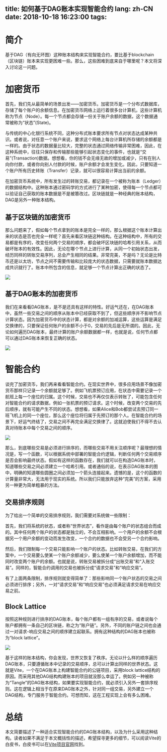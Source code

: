 title: 如何基于DAG账本实现智能合约
lang: zh-CN
date: 2018-10-18 16:23:00
tags:
---
# 简介
基于DAG（有向无环图）这种账本结构来实现智能合约，要比基于blockchain（区块链）账本来实现更困难一些。那么，这些困难到底来自于哪里呢？本文将深入讨论这一问题。
<!-- more -->

# 加密货币
首先，我们先从最简单的场景出发——加密货币。加密货币是一个分布式数据库，存储了每个账户的余额信息。在加密货币网络上运行着很多台计算机，这些计算机称为节点（Node）。每一个节点都会存储一份关于账户余额的数据，这个数据通常被称为“状态”(State)。

与传统的中心化银行系统不同，这种分布式账本要求所有节点对状态达成某种共识。或者说，对任意一个账户来说，要求这个网络上每台计算机所存储的余额都是一样的。由于状态的数据量比较大，完整的状态通过网络传输非常困难，因此，在这种系统中，往往只保存和传输那些能够引起状态变化的事件，也就是“交易”(Transaction)数据。想想看，你的钱不会无缘无故的增加或减少，只有在别人向你付款，或者你向别人付款的时候，账户余额才会发生变化。因此，只要知道一个账户所有历史转账（Transfer）记录，就可以很容易计算出当前的余额。

在加密货币系统中，所有发生过的转账交易，都记录在一个被称为账本（Ledger）的数据结构中。这种账本通过密码学的方式进行了某种加密，使得每一个节点都可以验证自己获取的账本数据是不是被篡改过。区块链就是一种经典的账本结构，DAG是另外一种账本结构。

## 基于区块链的加密货币
那么问题来了，假如每个节点拿到的账本是完全一样的，那么根据这个账本计算出来的状态是否也完全一样呢？首先来看区块链这种结构。在这种结构中，所有的交易都是有序的，改变任何两个交易的顺序，都会破坏区块链的哈希引用关系，从而破坏账本的有效性。因此，无论在哪个节点上进行计算，从同一个初始状态出发，经历同样的转账交易序列，总会产生相同的结果。非常完美，不是吗？无论是比特币还是以太坊，节点之间不需要传输和比较庞大的状态数据，只需要就账本数据达成共识就行了。账本中所包含的信息，就足够一个节点计算出正确的状态了。

![](/images/DAG_smart_contract_blockchain.png)

## 基于DAG账本的加密货币
我们在来看看DAG账本，是不是还具有这样的特性。好运气还在，在DAG账本中，虽然一些交易之间的顺序从账本中已经获取不到了，但这些顺序并不影响节点计算状态。因为加密货币中的状态计算，都是对余额的加减运算，这些运算是满足交换律的，只要保证任何账户的余额不小于0，交易的先后是无所谓的。因此，无论如何遍历DAG账本，最终计算的账户余额数据都一样，也就是说，任何节点都可以通过DAG账本来恢复正确的状态。

![](/images/DAG_smart_contract_DAG_crypto.png)

# 智能合约
谈完了加密货币，我们再来看看智能合约。在现实世界中，很多应用场景不像加密货币那样只记录一个余额就足够了。例如飞机票预订应用，在状态中需要记录一个航班上每一个座位的归属。这个时候，交易也不再仅仅表示转账了，可能包含任何对智能合约的请求数据，例如一张机票的预订请求。这个时候，改变两个交易的先后顺序，就有可能产生不同的状态。想想看，如果Alice和Bob都尝试去预订同一班飞机上的同一个座位，那么这个座位将归属于先预订的那个人。在智能合约的场景下，好运气终结了，交易之间不再完全满足交换律了。这就迫使我们不得不去认真对待账本中每个交易之间的顺序。

![](/images/DAG_smart_contract_DAG_sc.png)

那么，到底哪些交易是必须进行排序的，而哪些交易不用关注顺序呢？最理想的情况是，写一个函数，可以根据系统中部署的智能合约逻辑，判断任何两个交易顺序是否会影响最终状态。假如有这样的函数存在，我们就可以在构造DAG账本时，知道哪些交易之间必须建立一个哈希引用。或者通俗的说，在表示DAG账本的图中，明确的知道哪些圆圈之间必须加一个箭头连接起来。遗憾的是，这个的函数的计算量非常大，无法用于现实的系统。所以我们只能放弃这种“完美”的方案，采用另一种更为简单粗暴的方法。

## 交易排序规则
为了给出一个简单的交易排序规则，我们需要对系统做一些限制：

首先，我们将系统的状态，或者称“世界状态”，看作是由每个账户的状态组合而成的。其中任何两个账户的状态都是独立的，不会互相影响。一个用户的余额不会根据另一个用户余额的变动而发生改变，一个合约的数据也不会受另一个合约影响。

然后，我们限制每一个交易只能影响一个账户的状态。比如转账交易，在我们的方案中，一个交易要么使某一个账户余额减少，要么使某一个账户余额增加，而不能同时改变两个账户的余额。也就是说，转账交易被拆分成“出账交易”和“入账交易”。同样的，智能合约调用的交易也被拆分成“请求交易”和“响应交易”。

有了上面两条限制，排序规则就变得简单了：那些影响同一个账户状态的交易之间必须进行排序；另外，一对“请求交易”和“响应交易”也必须满足请求交易在响应交易之前。

## Block Lattice
按照这种规则进行排序的DAG账本，每个账户都有一组有序的交易，或者说每个账户都拥有一条自己的区块链，称之为“账户链”。另外，不同的账户链之间也会通过一对请求-响应交易之间的顺序建立起联系。拥有这种结构的DAG账本也被称为“block lattice”。

![](/images/DAG_smart_contract_block_lattice_sc.png)

基于这样的账本结构，你会发现，世界又恢复了秩序。无论以什么样的顺序遍历DAG账本，只要遵循账本中记录的交易顺序，总可以计算出同样的世界状态。这就是Vite，一个在DAG账本上构建智能合约的公链项目，采用block lattice结构的原因。而采用其他DAG结构构建账本的项目就没那么幸运了。例如另一种被称为“Tangle”的DAG账本结构，如果要实现智能合约，就必须引入另外一套排序规则。这在逻辑上相当于在原来DAG账本之外，针对同一组交易，另外建立一个DAG结构，专门服务于智能合约。可想而知，这在工程实现上会有多么困难。

# 总结
本文简要描述了一种适合实现智能合约的DAG账本结构，以及为什么采用这种结构。读者如果不满足于本文概括性的描述，希望探寻更多的细节，可以阅读Vite的白皮书，白皮书可以在[Vite项目官网](https://vite.org)找到。


